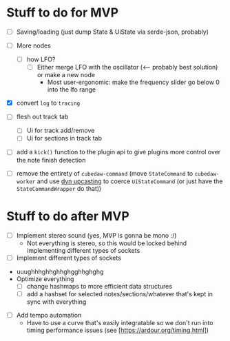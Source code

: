 # Stuff to do for MVP

- [ ] Saving/loading (just dump State & UiState via serde-json, probably)

- [ ] More nodes

  - [ ] how LFO?
    - [ ] Either merge LFO with the oscillator (<-- probably best solution) or make a new node
      - Most user-ergonomic: make the frequency slider go below 0 into the lfo range

- [x] convert `log` to `tracing`

- [ ] flesh out track tab

  - [ ] Ui for track add/remove
  - [ ] Ui for sections in track tab

- [ ] add a `kick()` function to the plugin api to give plugins more control over the note finish detection

- [ ] remove the entirety of `cubedaw-command` (move `StateCommand` to `cubedaw-worker` and use [dyn upcasting](https://github.com/rust-lang/rust/issues/65991) to coerce `UiStateCommand` (or just have the `StateCommandWrapper` do that))

# Stuff to do after MVP

- [ ] Implement stereo sound (yes, MVP is gonna be mono :/)
  - Not everything is stereo, so this would be locked behind implementing different types of sockets
- [ ] Implement different types of sockets
- uuughhhghhghhghgghhghghg
- Optimize everything
  - [ ] change hashmaps to more efficient data structures
  - [ ] add a hashset for selected notes/sections/whatever that's kept in sync with everything
- [ ] Add tempo automation
  - Have to use a curve that's easily integratable so we don't run into timing performance issues (see [https://ardour.org/timing.html])

